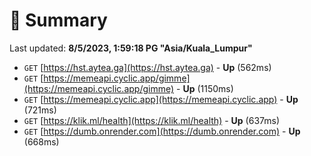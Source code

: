 # 📖 Summary
Last updated: **8/5/2023, 1:59:18 PG "Asia/Kuala_Lumpur"**

- `GET` [https://hst.aytea.ga](https://hst.aytea.ga) - **Up** (562ms)
- `GET` [https://memeapi.cyclic.app/gimme](https://memeapi.cyclic.app/gimme) - **Up** (1150ms)
- `GET` [https://memeapi.cyclic.app](https://memeapi.cyclic.app) - **Up** (721ms)
- `GET` [https://klik.ml/health](https://klik.ml/health) - **Up** (637ms)
- `GET` [https://dumb.onrender.com](https://dumb.onrender.com) - **Up** (668ms)
